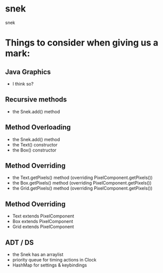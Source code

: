 # snek
snek

# Things to consider when giving us a mark:

## Java Graphics
- I think so?

## Recursive methods
- the Snek.add() method

## Method Overloading
- the Snek.add() method
- the Text() constructor
- the Box() constructor

## Method Overriding
- the Text.getPixels() method (overriding PixelComponent.getPixels())
- the Box.getPixels() method (overriding PixelComponent.getPixels())
- the Grid.getPixels() method (overriding PixelComponent.getPixels())

## Method Overriding
- Text extends PixelComponent
- Box extends PixelComponent
- Grid extends PixelComponent

## ADT / DS
- the Snek has an arraylist
- priority queue for timing actions in Clock
- HashMap for settings & keybindings
